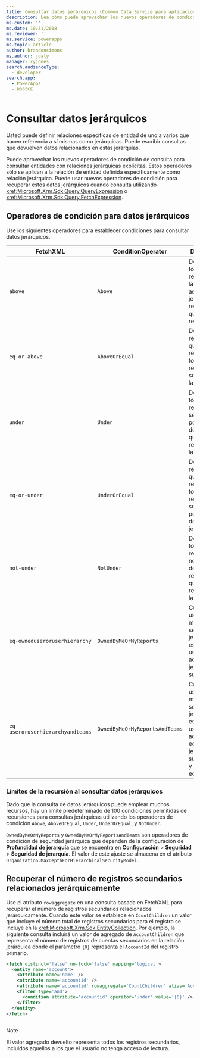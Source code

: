 ```yaml
---
title: Consultar datos jerárquicos (Common Data Service para aplicaciones) | Microsoft Docs
description: Lea cómo puede aprovechar los nuevos operadores de condición de consulta para consultar entidades con relaciones jerárquicas explícitas.
ms.custom: ''
ms.date: 10/31/2018
ms.reviewer: ''
ms.service: powerapps
ms.topic: article
author: brandonsimons
ms.author: jdaly
manager: ryjones
search.audienceType:
  - developer
search.app:
  - PowerApps
  - D365CE
---
```

# <a name="query-hierarchical-data"></a>Consultar datos jerárquicos

Usted puede definir relaciones específicas de entidad de uno a varios que hacen referencia a sí mismas como jerárquicas. Puede escribir consultas que devuelven datos relacionados en estas jerarquías.  
  
Puede aprovechar los nuevos operadores de condición de consulta para consultar entidades con relaciones jerárquicas explícitas. Estos operadores sólo se aplican a la relación de entidad definida específicamente como relación jerárquica. Puede usar nuevos operadores de condición para recuperar estos datos jerárquicos cuando consulta utilizando <xref:Microsoft.Xrm.Sdk.Query.QueryExpression> o <xref:Microsoft.Xrm.Sdk.Query.FetchExpression>.  
  
<a name="BKMK_ConditionOperators"></a>   
## <a name="condition-operators-for-hierarchical-data"></a>Operadores de condición para datos jerárquicos  
 Use los siguientes operadores para establecer condiciones para consultar datos jerárquicos.  
  
|FetchXML|ConditionOperator|Descripción|  
|--------------|-----------------------|-----------------|  
|`above`|`Above`|Devuelve todos los registros en la línea de ascendencia jerárquica del registro al que se hace referencia.|  
|`eq-or-above`|`AboveOrEqual`|Devuelve el registro al que se hace referencia y todos los registros sobre éste en la jerarquía.|  
|`under`|`Under`|Devuelve todos los registros secundarios por debajo del registro al que se hace referencia en la jerarquía.|  
|`eq-or-under`|`UnderOrEqual`|Devuelve el registro al que se hace referencia y todos los registros secundarios por debajo de éste en la jerarquía.|  
|`not-under`|`NotUnder`|Devuelve todos los registros que no están por debajo del registro al que se hace referencia en la jerarquía.|  
|`eq-owneduseroruserhierarchy`|`OwnedByMeOrMyReports`|Cuando se usan modelos de seguridad jerárquicos, es igual al usuario actual o su jerarquía de subordinados|  
|`eq-useroruserhierarchyandteams`|`OwnedByMeOrMyReportsAndTeams`|Cuando se usan modelos de seguridad jerárquicos, es igual al usuario actual y sus equipos o su jerarquía de subordinados y sus equipos|  
  
### <a name="recursion-limits-when-querying-hierarchical-data"></a>Límites de la recursión al consultar datos jerárquicos  
 Dado que la consulta de datos jerárquicos puede emplear muchos recursos, hay un límite predeterminado de 100 condiciones permitidas de recursiones para consultas jerárquicas utilizando los operadores de condición `Above`, `AboveOrEqual`, `Under`, `UnderOrEqual`, y `NotUnder`.  
  
 `OwnedByMeOrMyReports` y `OwnedByMeOrMyReportsAndTeams` son operadores de condición de seguridad jerárquica que dependen de la configuración de **Profundidad de jerarquía** que se encuentra en **Configuración** > **Seguridad** > **Seguridad de jerarquía**. El valor de este ajuste se almacena en el atributo `Organization.MaxDepthForHierarchicalSecurityModel`.  
  
<a name="BKMK_ChildCountAggregate"></a>   
## <a name="retrieve-the-number-of-hierarchically-related-child-records"></a>Recuperar el número de registros secundarios relacionados jerárquicamente  
 Use el atributo `rowaggregate` en una consulta basada en FetchXML para recuperar el número de registros secundarios relacionados jerárquicamente. Cuando este valor se establece en `CountChildren` un valor que incluye el número total de registros secundarios para el registro se incluye en la <xref:Microsoft.Xrm.Sdk.EntityCollection>. Por ejemplo, la siguiente consulta incluirá un valor de agregado de `AccountChildren` que representa el número de registros de cuentas secundarios en la relación jerárquica donde el parámetro `{0}` representa el `AccountId` del registro primario.  
  
```xml  
<fetch distinct='false' no-lock='false' mapping='logical'>  
  <entity name='account'>  
    <attribute name='name' />  
    <attribute name='accountid' />  
    <attribute name='accountid' rowaggregate='CountChildren' alias='AccountChildren'/>  
    <filter type='and'>  
      <condition attribute='accountid' operator='under' value='{0}' />  
    </filter>  
  </entity>  
</fetch>  
  
```  
  
> [!NOTE]
>  El valor agregado devuelto representa todos los registros secundarios, incluidos aquellos a los que el usuario no tenga acceso de lectura.  
  
 